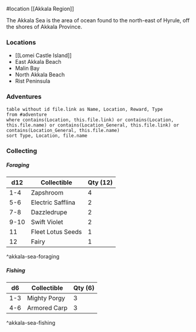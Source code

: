  #location [[Akkala Region]]

The Akkala Sea is the area of ocean found to the north-east of Hyrule, off the shores of Akkala Province.

### Locations

* [[Lomei Castle Island]]
* East Akkala Beach
* Malin Bay
* North Akkala Beach
* Rist Peninsula

### Adventures
```dataview
table without id file.link as Name, Location, Reward, Type
from #adventure
where contains(Location, this.file.link) or contains(Location, this.file.name) or contains(Location_General, this.file.link) or contains(Location_General, this.file.name)
sort Type, Location, file.name
```

### Collecting

##### Foraging

| d12  | Collectible       | Qty (12) |
| ---- | ----------------- | -------- |
| 1-4  | Zapshroom         | 4        |
| 5-6  | Electric Safflina | 2        |
| 7-8  | Dazzledrupe      | 2        |
| 9-10 | Swift Violet      | 2        |
| 11   | Fleet Lotus Seeds | 1        |
| 12   | Fairy             | 1        |
^akkala-sea-foraging

##### Fishing

| d6  | Collectible  | Qty (6) |
| --- | ------------ | ------- |
| 1-3 | Mighty Porgy | 3       |
| 4-6 | Armored Carp | 3       |
^akkala-sea-fishing
